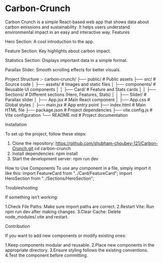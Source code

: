 # Carbon-Crunch
Carbon Crunch is a simple React-based web app that shows data about carbon emissions and sustainability. It helps users understand environmental impact in an easy and interactive way.
Features

Hero Section: A cool introduction to the app.

Feature Section: Key highlights about carbon impact.

Statistics Section: Displays important data in a simple format.

Parallax Slider: Smooth scrolling effects for better visuals.

Project Structure :-
carbon-crunch/
├── public/                    # Public assets
├── src/                       # Source code
│   ├── assets/                # Images and static files
│   ├── components/            # Reusable UI components
│   │   ├── Card/              # Feature and Stats cards
│   │   ├── Sections/          # Different sections (Hero, Features, Stats)
│   │   ├── Slider/            # Parallax slider
│   ├── App.jsx                # Main React component
│   ├── App.css                # Global styles
│   ├── main.jsx               # App entry point
├── index.html                 # Main HTML file
├── package.json               # Project dependencies
├── vite.config.js             # Vite configuration
└── README.md                  # Project documentation

Installation

To set up the project, follow these steps:

1. Clone the repository:
    https://github.com/shubham-choubey-121/Carbon-Crunch.git
     cd carbon-crunch
2. Install dependencies:
   npm install
3. Start the development server:
   npm run dev
   
How to Use Components
To use any component in a file, simply import it like this:
  import FeatureCard from "../Card/FeatureCard";
  import HeroSection from "../Sections/HeroSection";

  Troubleshooting

If something isn’t working:

  1.Check File Paths: Make sure import paths are correct.
  2.Restart Vite: Run npm run dev after making changes.
  3.Clear Cache: Delete node_modules/.vite and restart.

  Contribution

If you want to add new components or modify existing ones:

1.Keep components modular and reusable.
2.Place new components in the appropriate directory.
3.Ensure styling follows the existing conventions.
4.Test the component before committing.
   
